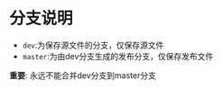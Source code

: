 # 分支说明
* ``dev``:为保存源文件的分支，仅保存源文件
* ``master``:为由dev分支生成的发布分支，仅保存发布文件

**重要**: 永远不能合并dev分支到master分支
